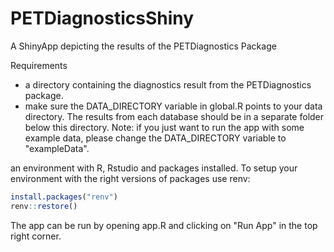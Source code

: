 # PETDiagnosticsShiny
A ShinyApp depicting the results of the PETDiagnostics Package

Requirements  
- a directory containing the diagnostics result from the PETDiagnostics package.  
- make sure the DATA_DIRECTORY variable in global.R points to your data directory. The results from each database should be in a separate folder below this directory. Note: if you just want to run the app with some example data, please change the DATA_DIRECTORY variable to "exampleData". 

an environment with R, Rstudio and packages installed. To setup your environment with the right versions of packages use renv:
``` r 
install.packages("renv") 
renv::restore()

```

The app can be run by opening app.R and clicking on "Run App" in the top right corner.
